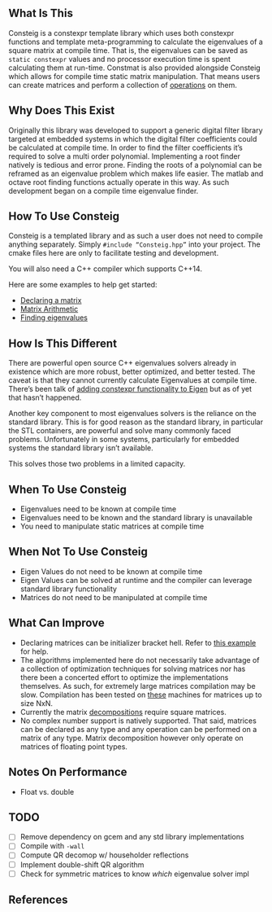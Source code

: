 ## What Is This
Consteig is a constexpr template library which uses both constexpr functions and
template meta-programming to calculate the eigenvalues of a square matrix at
compile time. That is, the eigenvalues can be saved as `static constexpr` values
and no processor execution time is spent calculating them at run-time.  Constmat
is also provided alongside Consteig which allows for compile time static matrix
manipulation. That means users can create matrices and perform a collection of
[operations]() on them.

## Why Does This Exist
Originally this library was developed to support a generic digital filter
library targeted at embedded systems in which the digital filter coefficients
could be calculated at compile time. In order to find the filter coefficients
it’s required to solve a multi order polynomial. Implementing a root finder
natively is tedious and error prone. Finding the roots of a polynomial can be
reframed as an eigenvalue problem which makes life easier. The matlab and octave
root finding functions actually operate in this way. As such development began
on a compile time eigenvalue finder.

## How To Use Consteig
Consteig is a templated library and as such a user does not need to compile
anything separately. Simply `#include “Consteig.hpp”` into your project. The
cmake files here are only to facilitate testing and development.

You will also need a C++ compiler which supports C++14.

Here are some examples to help get started:
* [Declaring a matrix]()
* [Matrix Arithmetic]()
* [Finding eigenvalues]()

## How Is This Different
There are powerful open source C++ eigenvalues solvers already in existence
which are more robust, better optimized, and better tested. The caveat is that
they cannot currently calculate Eigenvalues at compile time. There’s been talk
of [adding constexpr functionality to
Eigen](https://gitlab.com/libeigen/eigen/-/issues/820) but as of yet that hasn’t
happened.

Another key component to most eigenvalues solvers is the reliance on the
standard library. This is for good reason as the standard library, in particular
the STL containers, are powerful and solve many commonly faced problems.
Unfortunately in some systems, particularly for embedded systems the standard
library isn’t available.

This solves those two problems in a limited capacity.

## When To Use Consteig
* Eigenvalues need to be known at compile time
* Eigenvalues need to be known and the standard library is unavailable
* You need to manipulate static matrices at compile time

## When Not To Use Consteig
* Eigen Values do not need to be known at compile time
* Eigen Values can be solved at runtime and the compiler can leverage standard
  library functionality
* Matrices do not need to be manipulated at compile time

## What Can Improve
* Declaring matrices can be initializer bracket hell. Refer to [this example]()
  for help.
* The algorithms implemented here do not necessarily take advantage of a
  collection of optimization techniques for solving matrices nor has there been
  a concerted effort to optimize the implementations themselves. As such, for
  extremely large matrices compilation may be slow. Compilation has been tested
  on [these]() machines for matrices up to size NxN.
* Currently the matrix [decompositions]() require square matrices.
* No complex number support is natively supported. That said, matrices can be
  declared as any type and any operation can be performed on a matrix of any
  type. Matrix decomposition however only operate on matrices of floating point
  types.

## Notes On Performance
* Float vs. double

## TODO
- [ ] Remove dependency on gcem and any std library implementations
- [ ] Compile with `-wall`
- [ ] Compute QR decomop w/ householder reflections
- [ ] Implement double-shift QR algorithm
- [ ] Check for symmetric matrices to know _which_ eigenvalue solver impl

## References
